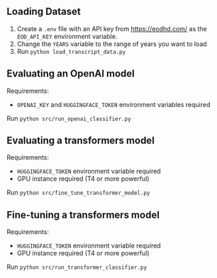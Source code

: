 ## Loading Dataset

1. Create a `.env` file with an API key from https://eodhd.com/ as the `EOD_API_KEY` environment variable.
2. Change the `YEARS` variable to the range of years you want to load
3. Run `python load_transcript_data.py`

## Evaluating an OpenAI model 

Requirements:
- `OPENAI_KEY` and `HUGGINGFACE_TOKEN` environment variables required

Run `python src/run_openai_classifier.py`

## Evaluating a transformers model 

Requirements:
- `HUGGINGFACE_TOKEN` environment variable required
- GPU instance required (T4 or more powerful)

Run `python src/fine_tune_transformer_model.py`

## Fine-tuning a transformers model

Requirements:
- `HUGGINGFACE_TOKEN` environment variable required
- GPU instance required (T4 or more powerful)

Run `python src/run_transformer_classifier.py`
